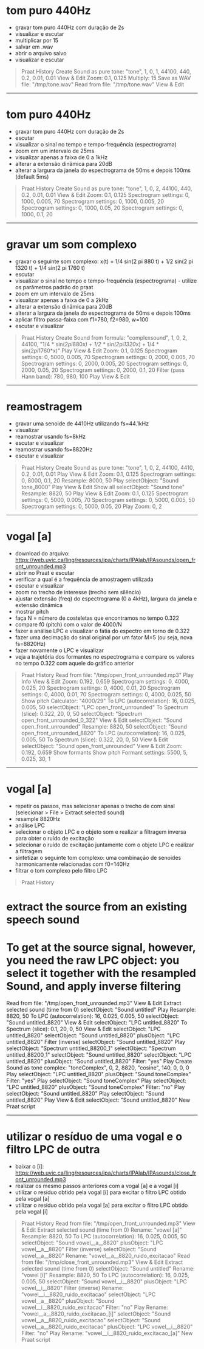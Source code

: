 # tom puro 440Hz
- gravar tom puro 440Hz com duração de 2s
- visualizar e escutar
- multiplicar por 15
- salvar em .wav
- abrir o arquivo salvo
- visualizar e escutar

> Praat History
Create Sound as pure tone: "tone", 1, 0, 1, 44100, 440, 0.2, 0.01, 0.01
View & Edit
Zoom: 0.1, 0.125
Multiply: 15
Save as WAV file: "/tmp/tone.wav"
Read from file: "/tmp/tone.wav"
View & Edit

---

# tom puro 440Hz
- gravar tom puro 440Hz com duração de 2s
- escutar
- visualizar o sinal no tempo e tempo-frequência (espectrograma)
- zoom em um intervalo de 25ms
- visualizar apenas a faixa de 0 a 1kHz
- alterar a extensão dinâmica para 20dB
- alterar a largura da janela do espectrograma de 50ms e depois 100ms (default 5ms)

> Praat History
Create Sound as pure tone: "tone", 1, 0, 2, 44100, 440, 0.2, 0.01, 0.01
View & Edit
Zoom: 0.1, 0.125
Spectrogram settings: 0, 1000, 0.005, 70
Spectrogram settings: 0, 1000, 0.005, 20
Spectrogram settings: 0, 1000, 0.05, 20
Spectrogram settings: 0, 1000, 0.1, 20


---

# gravar um som complexo

- gravar o seguinte som complexo: x(t) = 1/4 sin(2 pi 880 t) + 1/2 sin(2 pi 1320 t) + 1/4 sin(2 pi 1760 t)
- escutar
- visualizar o sinal no tempo e tempo-frequência (espectrograma) - utilize os parâmetros padrão do praat
- zoom em um intervalo de 25ms
- visualizar apenas a faixa de 0 a 2kHz
- alterar a extensão dinâmica para 20dB
- alterar a largura da janela do espectrograma de 50ms e depois 100ms
- aplicar filtro passa-faixa com f1=780, f2=980, w=100
- escutar e visualizar

> Praat History
Create Sound from formula: "complexsound", 1, 0, 2, 44100, "1/4 * sin(2*pi*880*x) + 1/2 * sin(2*pi*1320*x) + 1/4 * sin(2*pi*1760*x)"
Play
View & Edit
Zoom: 0.1, 0.125
Spectrogram settings: 0, 5000, 0.005, 70
Spectrogram settings: 0, 2000, 0.005, 70
Spectrogram settings: 0, 2000, 0.005, 20
Spectrogram settings: 0, 2000, 0.05, 20
Spectrogram settings: 0, 2000, 0.1, 20
Filter (pass Hann band): 780, 980, 100
Play
View & Edit


---

# reamostragem

- gravar uma senoide de 4410Hz utilizando fs=44.1kHz
- visualizar
- reamostrar usando fs=8kHz
- escutar e visualizar
- reamostrar usando fs=8820Hz
- escutar e visualizar

> Praat History
Create Sound as pure tone: "tone", 1, 0, 2, 44100, 4410, 0.2, 0.01, 0.01
Play
View & Edit
Zoom: 0.1, 0.125
Spectrogram settings: 0, 8000, 0.1, 20
Resample: 8000, 50
Play
selectObject: "Sound tone_8000"
Play
View & Edit
Show all
selectObject: "Sound tone"
Resample: 8820, 50
Play
View & Edit
Zoom: 0.1, 0.125
Spectrogram settings: 0, 5000, 0.005, 70
Spectrogram settings: 0, 5000, 0.005, 50
Spectrogram settings: 0, 5000, 0.05, 20
Play
Zoom: 0, 2


---

# vogal [a]

- download do arquivo: https://web.uvic.ca/ling/resources/ipa/charts/IPAlab/IPAsounds/open_front_unrounded.mp3
- abrir no Praat e escutar
- verificar a qual é a frequência de amostragem utilizada
- escutar e visualizar
- zoom no trecho de interesse (trecho sem silêncio)
- ajustar extensão (freq) do espectrograma (0 a 4kHz), largura da janela e extensão dinâmica
- mostrar pitch
- faça N = número de costeletas que encontramos no tempo 0.322 
- compare f0 (pitch) com o valor de 4000/N
- fazer a análise LPC e visualizar o fatia do espectro em torno de 0.322
- fazer uma decimação do sinal original por um fator M=5 (ou seja, nova fs=8820Hz)
- fazer novamente o LPC e visualizar
- veja a trajetória dos formantes no espectrograma e compare os valores no tempo 0.322 com aquele do gráfico anterior

> Praat History
Read from file: "/tmp/open_front_unrounded.mp3"
Play
Info
View & Edit
Zoom: 0.192, 0.659
Spectrogram settings: 0, 4000, 0.025, 20
Spectrogram settings: 0, 4000, 0.01, 20
Spectrogram settings: 0, 4000, 0.01, 70
Spectrogram settings: 0, 4000, 0.025, 50
Show pitch
Calculator: "4000/29"
To LPC (autocorrelation): 16, 0.025, 0.005, 50
selectObject: "LPC open_front_unrounded"
To Spectrum (slice): 0.322, 20, 0, 50
selectObject: "Spectrum open_front_unrounded_0_322"
View & Edit
selectObject: "Sound open_front_unrounded"
Resample: 8820, 50
selectObject: "Sound open_front_unrounded_8820"
To LPC (autocorrelation): 16, 0.025, 0.005, 50
To Spectrum (slice): 0.322, 20, 0, 50
View & Edit
selectObject: "Sound open_front_unrounded"
View & Edit
Zoom: 0.192, 0.659
Show formants
Show pitch
Formant settings: 5500, 5, 0.025, 30, 1


---

# vogal [a]

- repetir os passos, mas selecionar apenas o trecho de com sinal (selecionar > File > Extract selected sound)
- resample 8820Hz
- análise LPC
- selecionar o objeto LPC e o objeto som e realizar a filtragem inversa para obter o ruído de excitação 
- selecionar o ruído de excitação juntamente com o objeto LPC e realizar a filtragem
- sintetizar o seguinte tom complexo: uma combinação de senoides harmonicamente relacionadas com f0=140Hz
- filtrar o tom complexo pelo filtro LPC
 
> Praat History
# extract the source from an existing speech sound
# To get at the source signal, however, you need the raw LPC object: you select it together with the resampled Sound, and apply inverse filtering
Read from file: "/tmp/open_front_unrounded.mp3"
View & Edit
Extract selected sound (time from 0)
selectObject: "Sound untitled"
Play
Resample: 8820, 50
To LPC (autocorrelation): 16, 0.025, 0.005, 50
selectObject: "Sound untitled_8820"
View & Edit
selectObject: "LPC untitled_8820"
To Spectrum (slice): 0.1, 20, 0, 50
View & Edit
selectObject: "LPC untitled_8820"
selectObject: "Sound untitled_8820"
plusObject: "LPC untitled_8820"
Filter (inverse)
selectObject: "Sound untitled_8820"
Play
selectObject: "Spectrum untitled_88200_1"
selectObject: "Spectrum untitled_88200_1"
selectObject: "Sound untitled_8820"
selectObject: "LPC untitled_8820"
plusObject: "Sound untitled_8820"
Filter: "yes"
Play
Create Sound as tone complex: "toneComplex", 0, 2, 8820, "cosine", 140, 0, 0, 0
Play
selectObject: "LPC untitled_8820"
plusObject: "Sound toneComplex"
Filter: "yes"
Play
selectObject: "Sound toneComplex"
Play
selectObject: "LPC untitled_8820"
plusObject: "Sound toneComplex"
Filter: "no"
Play
selectObject: "Sound untitled_8820"
Play
selectObject: "Sound untitled_8820"
Play
View & Edit
selectObject: "Sound untitled_8820"
New Praat script


---

# utilizar o resíduo de uma vogal e o filtro LPC de outra

- baixar o [i]: https://web.uvic.ca/ling/resources/ipa/charts/IPAlab/IPAsounds/close_front_unrounded.mp3
- realizar os mesmo passos anteriores com a vogal [a] e a vogal [i]
- utilizar o resíduo obtido pela vogal [i] para excitar o filtro LPC obtido pela vogal [a] 
- utilizar o resíduo obtido pela vogal [a] para excitar o filtro LPC obtido pela vogal [i]

> Praat History
Read from file: "/tmp/open_front_unrounded.mp3"
View & Edit
Extract selected sound (time from 0)
Rename: "vowel [a]"
Resample: 8820, 50
To LPC (autocorrelation): 16, 0.025, 0.005, 50
selectObject: "Sound vowel__a__8820"
plusObject: "LPC vowel__a__8820"
Filter (inverse)
selectObject: "Sound vowel__a__8820"
Rename: "vowel__a__8820_ruido_excitacao"
Read from file: "/tmp/close_front_unrounded.mp3"
View & Edit
Extract selected sound (time from 0)
selectObject: "Sound untitled"
Rename: "vowel [i]"
Resample: 8820, 50
To LPC (autocorrelation): 16, 0.025, 0.005, 50
selectObject: "Sound vowel__i__8820"
plusObject: "LPC vowel__i__8820"
Filter (inverse)
Rename: "vowel__i__8820_ruido_excitacao"
selectObject: "LPC vowel__a__8820"
plusObject: "Sound vowel__i__8820_ruido_excitacao"
Filter: "no"
Play
Rename: "vowel__a__8820_ruido_excitacao_[i]"
selectObject: "Sound vowel__a__8820_ruido_excitacao"
selectObject: "Sound vowel__a__8820_ruido_excitacao"
plusObject: "LPC vowel__i__8820"
Filter: "no"
Play
Rename: "vowel__i__8820_ruido_excitacao_[a]"
New Praat script

